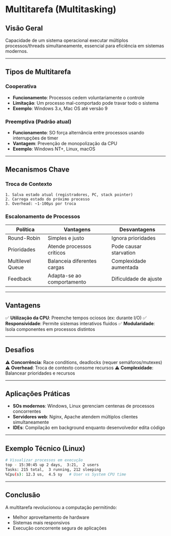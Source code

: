 # Multitarefa (Multitasking)

## Visão Geral

Capacidade de um sistema operacional executar múltiplos processos/threads simultaneamente, essencial para eficiência em sistemas modernos.

---

## Tipos de Multitarefa

### Cooperativa

- **Funcionamento**: Processos cedem voluntariamente o controle
- **Limitação**: Um processo mal-comportado pode travar todo o sistema
- **Exemplo**: Windows 3.x, Mac OS até versão 9

### Preemptiva (Padrão atual)

- **Funcionamento**: SO força alternância entre processos usando interrupções de timer
- **Vantagem**: Prevenção de monopolização da CPU
- **Exemplo**: Windows NT+, Linux, macOS

---

## Mecanismos Chave

### Troca de Contexto

```plaintext
1. Salva estado atual (registradores, PC, stack pointer)
2. Carrega estado do próximo processo
3. Overhead: ~1-100μs por troca
```

### Escalonamento de Processos

| Política         | Vantagens                   | Desvantagens           |
| ---------------- | --------------------------- | ---------------------- |
| Round-Robin      | Simples e justo             | Ignora prioridades     |
| Prioridades      | Atende processos críticos   | Pode causar starvation |
| Multilevel Queue | Balanceia diferentes cargas | Complexidade aumentada |
| Feedback         | Adapta-se ao comportamento  | Dificuldade de ajuste  |

---

## Vantagens

✅ **Utilização da CPU**: Preenche tempos ociosos (ex: durante I/O)
✅ **Responsividade**: Permite sistemas interativos fluidos
✅ **Modularidade**: Isola componentes em processos distintos

---

## Desafios

⚠️ **Concorrência**: Race conditions, deadlocks (requer semáforos/mutexes)
⚠️ **Overhead**: Troca de contexto consome recursos
⚠️ **Complexidade**: Balancear prioridades e recursos

---

## Aplicações Práticas

- **SOs modernos**: Windows, Linux gerenciam centenas de processos concorrentes
- **Servidores web**: Nginx, Apache atendem múltiplos clientes simultaneamente
- **IDEs**: Compilação em background enquanto desenvolvedor edita código

---

## Exemplo Técnico (Linux)

```bash
# Visualizar processos em execução
top - 15:30:45 up 2 days,  3:21,  2 users
Tasks: 215 total,  3 running, 212 sleeping
%Cpu(s): 12.3 us,  4.5 sy   # User vs System CPU time
```

---

## Conclusão

A multitarefa revolucionou a computação permitindo:

- Melhor aproveitamento de hardware
- Sistemas mais responsivos
- Execução concorrente segura de aplicações
